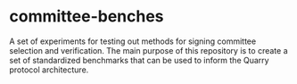 # committee-benches

A set of experiments for testing out methods for signing committee selection and verification. 
The main purpose of this repository is to create a set of standardized benchmarks that can be used to inform the Quarry protocol architecture.

